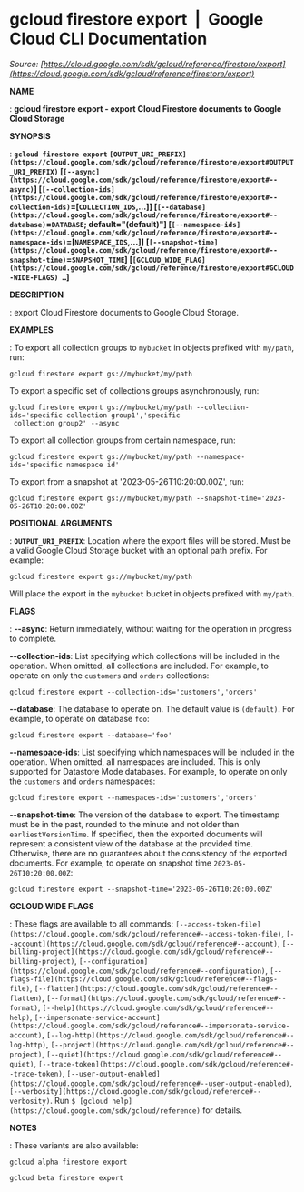 # gcloud firestore export  |  Google Cloud CLI Documentation

*Source: [https://cloud.google.com/sdk/gcloud/reference/firestore/export](https://cloud.google.com/sdk/gcloud/reference/firestore/export)*

**NAME**

: **gcloud firestore export - export Cloud Firestore documents to Google Cloud Storage**

**SYNOPSIS**

: **`gcloud firestore export` `[OUTPUT_URI_PREFIX](https://cloud.google.com/sdk/gcloud/reference/firestore/export#OUTPUT_URI_PREFIX)` [`[--async](https://cloud.google.com/sdk/gcloud/reference/firestore/export#--async)`] [`[--collection-ids](https://cloud.google.com/sdk/gcloud/reference/firestore/export#--collection-ids)`=[`COLLECTION_IDS`,…]] [`[--database](https://cloud.google.com/sdk/gcloud/reference/firestore/export#--database)`=`DATABASE`; default="(default)"] [`[--namespace-ids](https://cloud.google.com/sdk/gcloud/reference/firestore/export#--namespace-ids)`=[`NAMESPACE_IDS`,…]] [`[--snapshot-time](https://cloud.google.com/sdk/gcloud/reference/firestore/export#--snapshot-time)`=`SNAPSHOT_TIME`] [`[GCLOUD_WIDE_FLAG](https://cloud.google.com/sdk/gcloud/reference/firestore/export#GCLOUD-WIDE-FLAGS) …`]**

**DESCRIPTION**

: export Cloud Firestore documents to Google Cloud Storage.

**EXAMPLES**

: To export all collection groups to `mybucket` in objects prefixed
with `my/path`, run:

```
gcloud firestore export gs://mybucket/my/path
```

To export a specific set of collections groups asynchronously, run:

```
gcloud firestore export gs://mybucket/my/path --collection-ids='specific collection group1','specific
 collection group2' --async
```

To export all collection groups from certain namespace, run:

```
gcloud firestore export gs://mybucket/my/path --namespace-ids='specific namespace id'
```

To export from a snapshot at '2023-05-26T10:20:00.00Z', run:

```
gcloud firestore export gs://mybucket/my/path --snapshot-time='2023-05-26T10:20:00.00Z'
```

**POSITIONAL ARGUMENTS**

: **`OUTPUT_URI_PREFIX`**:
Location where the export files will be stored. Must be a valid Google Cloud
Storage bucket with an optional path prefix.
For example:

```
gcloud firestore export gs://mybucket/my/path
```

Will place the export in the `mybucket` bucket in objects prefixed
with `my/path`.

**FLAGS**

: **--async**:
Return immediately, without waiting for the operation in progress to complete.

**--collection-ids**:
List specifying which collections will be included in the operation. When
omitted, all collections are included.
For example, to operate on only the `customers` and
`orders` collections:

```
gcloud firestore export --collection-ids='customers','orders'
```

**--database**:
The database to operate on. The default value is `(default)`.
For example, to operate on database `foo`:

```
gcloud firestore export --database='foo'
```

**--namespace-ids**:
List specifying which namespaces will be included in the operation. When
omitted, all namespaces are included.
This is only supported for Datastore Mode databases.
For example, to operate on only the `customers` and
`orders` namespaces:

```
gcloud firestore export --namespaces-ids='customers','orders'
```

**--snapshot-time**:
The version of the database to export.
The timestamp must be in the past, rounded to the minute and not older than
`earliestVersionTime`. If specified, then the exported documents will
represent a consistent view of the database at the provided time. Otherwise,
there are no guarantees about the consistency of the exported documents.
For example, to operate on snapshot time `2023-05-26T10:20:00.00Z`:

```
gcloud firestore export --snapshot-time='2023-05-26T10:20:00.00Z'
```

**GCLOUD WIDE FLAGS**

: These flags are available to all commands: `[--access-token-file](https://cloud.google.com/sdk/gcloud/reference#--access-token-file)`,
`[--account](https://cloud.google.com/sdk/gcloud/reference#--account)`, `[--billing-project](https://cloud.google.com/sdk/gcloud/reference#--billing-project)`,
`[--configuration](https://cloud.google.com/sdk/gcloud/reference#--configuration)`,
`[--flags-file](https://cloud.google.com/sdk/gcloud/reference#--flags-file)`,
`[--flatten](https://cloud.google.com/sdk/gcloud/reference#--flatten)`, `[--format](https://cloud.google.com/sdk/gcloud/reference#--format)`, `[--help](https://cloud.google.com/sdk/gcloud/reference#--help)`, `[--impersonate-service-account](https://cloud.google.com/sdk/gcloud/reference#--impersonate-service-account)`,
`[--log-http](https://cloud.google.com/sdk/gcloud/reference#--log-http)`,
`[--project](https://cloud.google.com/sdk/gcloud/reference#--project)`, `[--quiet](https://cloud.google.com/sdk/gcloud/reference#--quiet)`, `[--trace-token](https://cloud.google.com/sdk/gcloud/reference#--trace-token)`, `[--user-output-enabled](https://cloud.google.com/sdk/gcloud/reference#--user-output-enabled)`,
`[--verbosity](https://cloud.google.com/sdk/gcloud/reference#--verbosity)`.
Run `$ [gcloud help](https://cloud.google.com/sdk/gcloud/reference)` for details.

**NOTES**

: These variants are also available:

```
gcloud alpha firestore export
```

```
gcloud beta firestore export
```